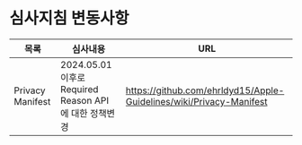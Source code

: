 # 심사지침 변동사항

| 목록 | 심사내용 | URL |
| ------ | ------ | ------ |
| Privacy Manifest | 2024.05.01 이후로 Required Reason API에 대한 정책변경 | https://github.com/ehrldyd15/Apple-Guidelines/wiki/Privacy-Manifest |
